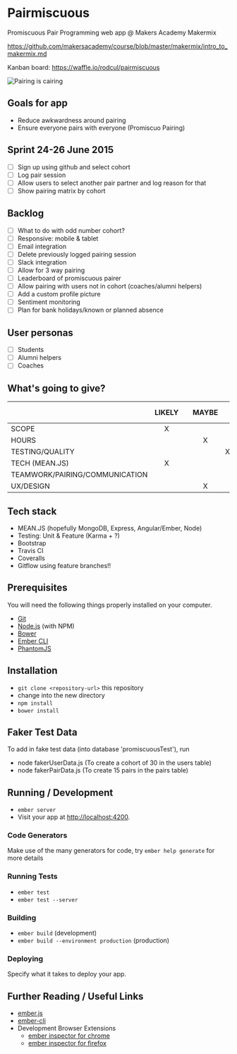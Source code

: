 # Pairmiscuous

Promiscuous Pair Programming web app @ Makers Academy Makermix

https://github.com/makersacademy/course/blob/master/makermix/intro_to_makermix.md

Kanban board: https://waffle.io/rodcul/pairmiscuous

![Pairing is cairing](https://pbs.twimg.com/media/CHh9GAyUwAIlInZ.png)

## Goals for app
- Reduce awkwardness around pairing
- Ensure everyone pairs with everyone (Promiscuo Pairing)

## Sprint 24-26 June 2015
- [ ] Sign up using github and select cohort
- [ ] Log pair session
- [ ] Allow users to select another pair partner and log reason for that
- [ ] Show pairing matrix by cohort

## Backlog

- [ ] What to do with odd number cohort?
- [ ] Responsive: mobile & tablet
- [ ] Email integration
- [ ] Delete previously logged pairing session
- [ ] Slack integration
- [ ] Allow for 3 way pairing
- [ ] Leaderboard of promiscuous pairer
- [ ] Allow pairing with users not in cohort (coaches/alumni helpers)
- [ ] Add a custom profile picture
- [ ] Sentiment monitoring
- [ ] Plan for bank holidays/known or planned absence

## User personas

- [ ] Students
- [ ] Alumni helpers
- [ ] Coaches

## What's going to give?

|   |  LIKELY |   | MAYBE  |   | DEFINITELY NOT  |
|---|:---:|:---:|:---:|:---:|:---:|
|SCOPE  |  X |   |   |   |   |
|HOURS   |   |   | X  |   |   |
|TESTING/QUALITY   |   |   |   | X  |   |
|TECH (MEAN.JS)   | X  |   |   |   |   |
|TEAMWORK/PAIRING/COMMUNICATION   |   |   |   |   | X  |
|UX/DESIGN   |   |   | X  |   |   |

## Tech stack
- MEAN.JS (hopefully MongoDB, Express, Angular/Ember, Node)
- Testing: Unit & Feature (Karma + ?)
- Bootstrap
- Travis CI
- Coveralls
- Gitflow using feature branches!!

## Prerequisites

You will need the following things properly installed on your computer.

* [Git](http://git-scm.com/)
* [Node.js](http://nodejs.org/) (with NPM)
* [Bower](http://bower.io/)
* [Ember CLI](http://www.ember-cli.com/)
* [PhantomJS](http://phantomjs.org/)

## Installation

* `git clone <repository-url>` this repository
* change into the new directory
* `npm install`
* `bower install`

## Faker Test Data

  To add in fake test data (into database 'promiscuousTest'), run

* node fakerUserData.js (To create a cohort of 30 in the users table)
* node fakerPairData.js (To create 15 pairs in the pairs table)

## Running / Development

* `ember server`
* Visit your app at [http://localhost:4200](http://localhost:4200).

### Code Generators

Make use of the many generators for code, try `ember help generate` for more details

### Running Tests

* `ember test`
* `ember test --server`

### Building

* `ember build` (development)
* `ember build --environment production` (production)

### Deploying

Specify what it takes to deploy your app.

## Further Reading / Useful Links

* [ember.js](http://emberjs.com/)
* [ember-cli](http://www.ember-cli.com/)
* Development Browser Extensions
  * [ember inspector for chrome](https://chrome.google.com/webstore/detail/ember-inspector/bmdblncegkenkacieihfhpjfppoconhi)
  * [ember inspector for firefox](https://addons.mozilla.org/en-US/firefox/addon/ember-inspector/)





